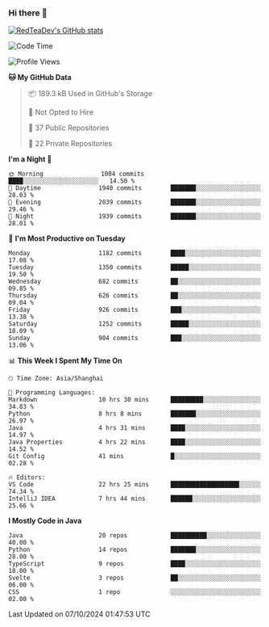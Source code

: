 ### Hi there 👋

<!--
**RedTeaDev/RedTeaDev** is a ✨ _special_ ✨ repository because its `README.md` (this file) appears on your GitHub profile.

Here are some ideas to get you started:

- 🔭 I’m currently working on ...
- 🌱 I’m currently learning ...
- 👯 I’m looking to collaborate on ...
- 🤔 I’m looking for help with ...
- 💬 Ask me about ...
- 📫 How to reach me: ...
- 😄 Pronouns: ...
- ⚡ Fun fact: ...
-->

<!--
[![wakatime](https://wakatime.com/badge/user/6b101ed0-04c0-4490-9283-eb61f2efff96.svg)](https://wakatime.com/@6b101ed0-04c0-4490-9283-eb61f2efff96)
!-->

[![RedTeaDev's GitHub stats](https://github-readme-stats.vercel.app/api?username=RedTeaDev\&include_all_commits=true)](https://github.com/anuraghazra/github-readme-stats)
<!--
[![willianrod's wakatime stats](https://github-readme-stats.vercel.app/api/wakatime?username=RedTeaDev)](https://github.com/anuraghazra/github-readme-stats)
!-->
<!--START_SECTION:waka-->
![Code Time](http://img.shields.io/badge/Code%20Time-2%2C612%20hrs%2027%20mins-blue)

![Profile Views](http://img.shields.io/badge/Profile%20Views-0-blue)

**🐱 My GitHub Data** 

> 📦 189.3 kB Used in GitHub's Storage 
 > 
> 🚫 Not Opted to Hire
 > 
> 📜 37 Public Repositories 
 > 
> 🔑 22 Private Repositories 
 > 
**I'm a Night 🦉** 

```text
🌞 Morning                1004 commits        ████░░░░░░░░░░░░░░░░░░░░░   14.50 % 
🌆 Daytime                1940 commits        ███████░░░░░░░░░░░░░░░░░░   28.03 % 
🌃 Evening                2039 commits        ███████░░░░░░░░░░░░░░░░░░   29.46 % 
🌙 Night                  1939 commits        ███████░░░░░░░░░░░░░░░░░░   28.01 % 
```
📅 **I'm Most Productive on Tuesday** 

```text
Monday                   1182 commits        ████░░░░░░░░░░░░░░░░░░░░░   17.08 % 
Tuesday                  1350 commits        █████░░░░░░░░░░░░░░░░░░░░   19.50 % 
Wednesday                682 commits         ██░░░░░░░░░░░░░░░░░░░░░░░   09.85 % 
Thursday                 626 commits         ██░░░░░░░░░░░░░░░░░░░░░░░   09.04 % 
Friday                   926 commits         ███░░░░░░░░░░░░░░░░░░░░░░   13.38 % 
Saturday                 1252 commits        █████░░░░░░░░░░░░░░░░░░░░   18.09 % 
Sunday                   904 commits         ███░░░░░░░░░░░░░░░░░░░░░░   13.06 % 
```


📊 **This Week I Spent My Time On** 

```text
🕑︎ Time Zone: Asia/Shanghai

💬 Programming Languages: 
Markdown                 10 hrs 30 mins      █████████░░░░░░░░░░░░░░░░   34.83 % 
Python                   8 hrs 8 mins        ███████░░░░░░░░░░░░░░░░░░   26.97 % 
Java                     4 hrs 31 mins       ████░░░░░░░░░░░░░░░░░░░░░   14.97 % 
Java Properties          4 hrs 22 mins       ████░░░░░░░░░░░░░░░░░░░░░   14.52 % 
Git Config               41 mins             █░░░░░░░░░░░░░░░░░░░░░░░░   02.28 % 

🔥 Editors: 
VS Code                  22 hrs 25 mins      ███████████████████░░░░░░   74.34 % 
IntelliJ IDEA            7 hrs 44 mins       ██████░░░░░░░░░░░░░░░░░░░   25.66 % 
```

**I Mostly Code in Java** 

```text
Java                     20 repos            ██████████░░░░░░░░░░░░░░░   40.00 % 
Python                   14 repos            ███████░░░░░░░░░░░░░░░░░░   28.00 % 
TypeScript               9 repos             ████░░░░░░░░░░░░░░░░░░░░░   18.00 % 
Svelte                   3 repos             ██░░░░░░░░░░░░░░░░░░░░░░░   06.00 % 
CSS                      1 repo              ░░░░░░░░░░░░░░░░░░░░░░░░░   02.00 % 
```




 Last Updated on 07/10/2024 01:47:53 UTC
<!--END_SECTION:waka-->


